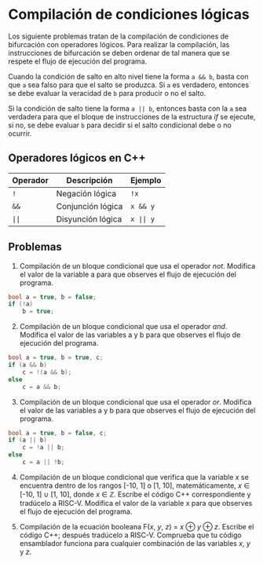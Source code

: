 # Compilación de condiciones lógicas

Los siguiente problemas tratan de la compilación de condiciones de bifurcación con operadores lógicos. Para realizar la compilación, las instrucciones de bifurcación se deben ordenar de tal manera que se respete el flujo de ejecución del programa.

Cuando la condición de salto en alto nivel tiene la forma `a && b`, basta con que `a` sea falso para que el salto se produzca. Si `a` es verdadero, entonces se debe evaluar la veracidad de `b` para producir o no el salto.

Si la condición de salto tiene la forma `a || b`, entonces basta con la `a` sea verdadera para que el bloque de instrucciones de la estructura *if* se ejecute, si no, se debe evaluar `b` para decidir si el salto condicional debe o no ocurrir.

## Operadores lógicos en C++

| Operador         | Descripción       | Ejemplo       |
| ---------------- | ----------------- | ------------- |
| `!`              | Negación lógica   | `!x`          |
| `&&`             | Conjunción lógica | `x && y`      |
| `\|\|`           | Disyunción lógica | `x \|\| y`    |

## Problemas

1. Compilación de un bloque condicional que usa el operador *not*. Modifica el valor de la variable a para que observes el flujo de ejecución del programa.

```C++
bool a = true, b = false;
if (!a)
    b = true;
```

2. Compilación de un bloque condicional que usa el operador *and*. Modifica el valor de las variables a y b para que observes el flujo de ejecución del programa.

```C++
bool a = true, b = true, c;
if (a && b)
    c = !(a && b);
else
    c = a && b;
```

3. Compilación de un bloque condicional que usa el operador *or*. Modifica el valor de las variables a y b para que observes el flujo de ejecución del programa.

```C++
bool a = true, b = false, c;
if (a || b)
    c = !a || b;
else
    c = a || !b;
```

4. Compilación de un bloque condicional que verifica que la variable *x* se encuentra dentro de los rangos [-10, 1] o [1, 10], matemáticamente, *x* ∈ [-10, 1] ∪ [1, 10], donde *x* ∈ ℤ. Escribe el código C++ correspondiente y tradúcelo a RISC-V. Modifica el valor de la variable x para que observes el flujo de ejecución del programa.

5. Compilación de la ecuación booleana F(*x*, *y*, *z*) = *x* ⊕ *y* ⊕ *z*. Escribe el código C++; después tradúcelo a RISC-V. Comprueba que tu código ensamblador funciona para cualquier combinación de las variables *x*, *y* y *z*.
